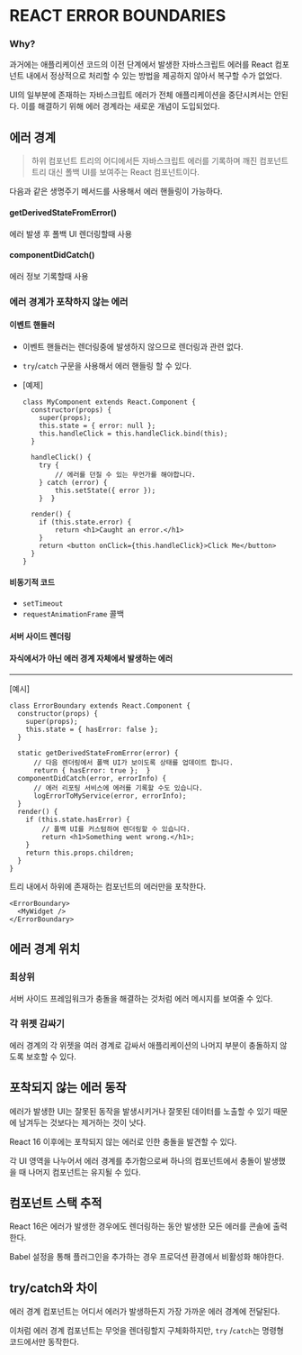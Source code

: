# REACT ERROR BOUNDARIES

### Why?

과거에는 애플리케이션 코드의 이전 단계에서 발생한 자바스크립트 에러를 React 컴포넌트 내에서 정상적으로 처리할 수 있는 방법을 제공하지 않아서 복구할 수가 없었다.

UI의 일부분에 존재하는 자바스크립트 에러가 전체 애플리케이션을 중단시켜서는 안된다. 이를 해결하기 위해 에러 경계라는 새로운 개념이 도입되었다.



## 에러 경계

> 하위 컴포넌트 트리의 어디에서든 자바스크립트 에러를 기록하며 깨진 컴포넌트 트리 대신 폴백 UI를 보여주는 React 컴포넌트이다.

다음과 같은 생명주기 메서드를 사용해서 에러 핸들링이 가능하다.

#### getDerivedStateFromError()

에러 발생 후 폴백 UI 렌더링할때 사용

#### componentDidCatch()

에러 정보 기록할때 사용



### 에러 경계가 포착하지 않는 에러

#### 이벤트 핸들러

* 이벤트 핸들러는 렌더링중에 발생하지 않으므로 렌더링과 관련 없다. 

* `try`/`catch` 구문을 사용해서 에러 핸들링 할 수 있다.

* [예제]

  ```react
  class MyComponent extends React.Component {
    constructor(props) {
      super(props);
      this.state = { error: null };
      this.handleClick = this.handleClick.bind(this);
    }
  
    handleClick() {
      try {
          // 에러를 던질 수 있는 무언가를 해야합니다.
      } catch (error) {
          this.setState({ error });
      }  }
  
    render() {
      if (this.state.error) {
          return <h1>Caught an error.</h1>
      }
      return <button onClick={this.handleClick}>Click Me</button>
    }
  }
  ```

#### 비동기적 코드

* `setTimeout`
* `requestAnimationFrame` 콜백

#### 서버 사이드 렌더링

#### 자식에서가 아닌 에러 경계 자체에서 발생하는 에러

---

[예시]

```react
class ErrorBoundary extends React.Component {
  constructor(props) {
    super(props);
    this.state = { hasError: false };
  }

  static getDerivedStateFromError(error) {
      // 다음 렌더링에서 폴백 UI가 보이도록 상태를 업데이트 합니다.    
      return { hasError: true };  }
  componentDidCatch(error, errorInfo) {
      // 에러 리포팅 서비스에 에러를 기록할 수도 있습니다.
      logErrorToMyService(error, errorInfo);
  }
  render() {
    if (this.state.hasError) {
        // 폴백 UI를 커스텀하여 렌더링할 수 있습니다.
        return <h1>Something went wrong.</h1>;
    }
    return this.props.children;
  }
}
```

트리 내에서 하위에 존재하는 컴포넌트의 에러만을 포착한다.

```react
<ErrorBoundary>
  <MyWidget />
</ErrorBoundary>
```



## 에러 경계 위치

### 최상위

서버 사이드 프레임워크가 충돌을 해결하는 것처럼 에러 메시지를 보여줄 수 있다.

### 각 위젯 감싸기

에러 경계의 각 위젯을 여러 경계로 감싸서 애플리케이션의 나머지 부분이 충돌하지 않도록 보호할 수 있다.



## 포착되지 않는 에러 동작

에러가 발생한 UI는 잘못된 동작을 발생시키거나 잘못된 데이터를 노출할 수 있기 때문에 남겨두는 것보다는 제거하는 것이 낫다. 

React 16 이후에는 포착되지 않는 에러로 인한 충돌을 발견할 수 있다.

각 UI 영역을 나누어서 에러 경계를 추가함으로써 하나의 컴포넌트에서 충돌이 발생했을 때 나머지 컴포넌트는 유지될 수 있다. 



## 컴포넌트 스택 추적

React 16은 에러가 발생한 경우에도 렌더링하는 동안 발생한 모든 에러를 콘솔에 출력한다.

Babel 설정을 통해 플러그인을 추가하는 경우 프로덕션 환경에서 비활성화 해야한다.



## try/catch와 차이

에러 경계 컴포넌트는 어디서 에러가 발생하든지 가장 가까운 에러 경계에 전달된다. 

이처럼 에러 경계 컴포넌트는 무엇을 렌더링할지 구체화하지만, `try` /`catch`는 명령형 코드에서만 동작한다.
